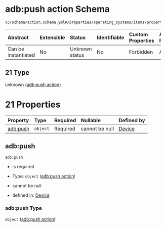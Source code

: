 # adb:push action Schema

```txt
v3/schema/action.schema.yml#/properties/operating_systems/items/properties/steps/items/properties/actions/items/oneOf/21
```



| Abstract            | Extensible | Status         | Identifiable | Custom Properties | Additional Properties | Access Restrictions | Defined In                                                          |
| :------------------ | :--------- | :------------- | :----------- | :---------------- | :-------------------- | :------------------ | :------------------------------------------------------------------ |
| Can be instantiated | No         | Unknown status | No           | Forbidden         | Allowed               | none                | [device.schema.json*](../device.schema.json "open original schema") |

## 21 Type

unknown ([adb:push action](device-properties-operating-systems-operating-system-properties-steps-step-properties-group-step-action-oneof-adbpush-action.md))

# 21 Properties

| Property             | Type     | Required | Nullable       | Defined by                                                                                                                                                                                                                                                                                                         |
| :------------------- | :------- | :------- | :------------- | :----------------------------------------------------------------------------------------------------------------------------------------------------------------------------------------------------------------------------------------------------------------------------------------------------------------- |
| [adb:push](#adbpush) | `object` | Required | cannot be null | [Device](device-properties-operating-systems-operating-system-properties-steps-step-properties-group-step-action-oneof-adbpush-action-properties-adbpush-action.md "v3/schema/action.schema.yml#/properties/operating_systems/items/properties/steps/items/properties/actions/items/oneOf/21/properties/adb:push") |

## adb:push



`adb:push`

*   is required

*   Type: `object` ([adb:push action](device-properties-operating-systems-operating-system-properties-steps-step-properties-group-step-action-oneof-adbpush-action-properties-adbpush-action.md))

*   cannot be null

*   defined in: [Device](device-properties-operating-systems-operating-system-properties-steps-step-properties-group-step-action-oneof-adbpush-action-properties-adbpush-action.md "v3/schema/action.schema.yml#/properties/operating_systems/items/properties/steps/items/properties/actions/items/oneOf/21/properties/adb:push")

### adb:push Type

`object` ([adb:push action](device-properties-operating-systems-operating-system-properties-steps-step-properties-group-step-action-oneof-adbpush-action-properties-adbpush-action.md))
